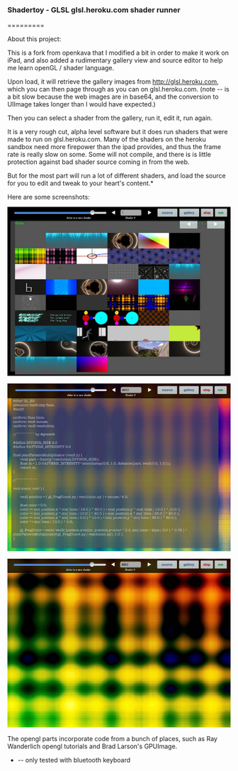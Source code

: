 ### Shadertoy - GLSL glsl.heroku.com shader runner
=========

About this project:

This is a fork from openkava that I modified a bit in order to make it work on iPad, and also added a rudimentary gallery view
and source editor to help me learn openGL / shader language.

Upon load, it will retrieve the gallery images from http://glsl.heroku.com, which you can then page through as you can on glsl.heroku.com.
(note -- is a bit slow because the web images are in base64, and the conversion to UIImage takes longer than I would have expected.)

Then you can select a shader from the gallery, run it, edit it, run again.

It is a very rough cut, alpha level software but it does run shaders that were made to run on glsl.heroku.com.
Many of the shaders on the heroku sandbox need more firepower than the ipad provides, and thus the frame rate is really slow on some.
Some will not compile, and there is is little protection against bad shader source coming in from the web. 

But for the most part will run a lot of different shaders, and load the source for you to edit and tweak to your heart's content.*


Here are some screenshots:

![gallery view](screen1.png)

![source view](screen2.png)

![shader running ](screen3.png)


The opengl parts incorporate code from a bunch of places, such as Ray Wanderlich opengl tutorials and Brad Larson's GPUImage.




* -- only tested with bluetooth keyboard

